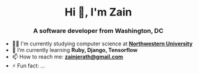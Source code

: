 <h1 align="center">Hi 👋, I'm Zain</h1>
<h3 align="center">A software developer from Washington, DC</h3>

- 👨‍💻 I'm currently studying computer science at **[Northwestern University](https://www.northwestern.edu/)**
- 🌱 I’m currently learning **Ruby, Django, Tensorflow**
- 📫 How to reach me: **zainjerath@gmail.com**
- ⚡ Fun fact: ...
